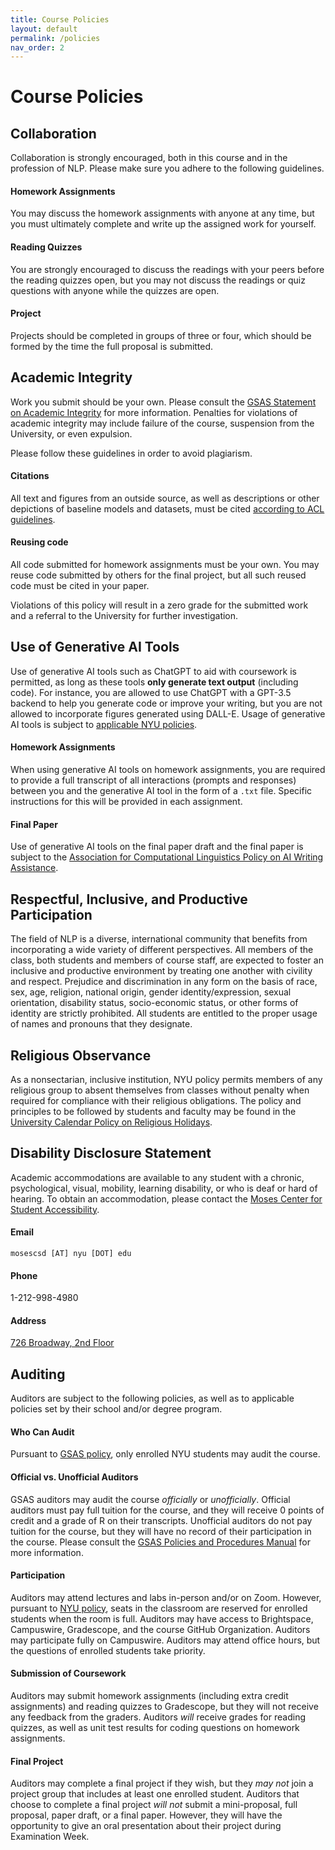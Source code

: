 ```yaml
---
title: Course Policies 
layout: default 
permalink: /policies
nav_order: 2
---
```


# Course Policies

## Collaboration

Collaboration is strongly encouraged, both in this course and in the profession of NLP. Please make sure you adhere to the following guidelines.

#### Homework Assignments

You may discuss the homework assignments with anyone at any time, but you must ultimately complete and write up the assigned work for yourself.

#### Reading Quizzes

You are strongly encouraged to discuss the readings with your peers before the reading quizzes open, but you may not discuss the readings or quiz questions with anyone while the quizzes are open.

#### Project

Projects should be completed in groups of three or four, which should be formed by the time the full proposal is submitted.

## Academic Integrity

Work you submit should be your own. Please consult the [GSAS Statement on Academic Integrity](https://gsas.nyu.edu/about-gsas/policies-and-procedures/gsas-statement-on-academic-integrity.html) for more information. Penalties for violations of academic integrity may include failure of the course, suspension from the University, or even expulsion.

Please follow these guidelines in order to avoid plagiarism.

#### Citations

All text and figures from an outside source, as well as descriptions or other depictions of baseline models and datasets, must be cited [according to ACL guidelines](https://acl-org.github.io/ACLPUB/formatting.html).

#### Reusing code

All code submitted for homework assignments must be your own. You may reuse code submitted by others for the final project, but all such reused code must be cited in your paper.

Violations of this policy will result in a zero grade for the submitted work and a referral to the University for further investigation.

## Use of Generative AI Tools

Use of generative AI tools such as ChatGPT to aid with coursework is permitted, as long as these tools **only generate text output** (including code). For instance, you are allowed to use ChatGPT with a GPT-3.5 backend to help you generate code or improve your writing, but you are not allowed to incorporate figures generated using DALL-E. Usage of generative AI tools is subject to [applicable NYU policies](https://www.nyu.edu/faculty/teaching-and-learning-resources/Student-Learning-with-Generative-AI.html). 

#### Homework Assignments

When using generative AI tools on homework assignments, you are required to provide a full transcript of all interactions (prompts and responses) between you and the generative AI tool in the form of a `.txt` file. Specific instructions for this will be provided in each assignment.

#### Final Paper 

Use of generative AI tools on the final paper draft and the final paper is subject to the [Association for Computational Linguistics Policy on AI Writing Assistance](https://2023.aclweb.org/blog/ACL-2023-policy/).

## Respectful, Inclusive, and Productive Participation

The field of NLP is a diverse, international community that benefits from incorporating a wide variety of different perspectives. All members of the class, both students and members of course staff, are expected to foster an inclusive and productive environment by treating one another with civility and respect. Prejudice and discrimination in any form on the basis of race, sex, age, religion, national origin, gender identity/expression, sexual orientation, disability status, socio-economic status, or other forms of identity are strictly prohibited. All students are entitled to the proper usage of names and pronouns that they designate.

## Religious Observance

As a nonsectarian, inclusive institution, NYU policy permits members of any religious group to absent themselves from classes without penalty when required for compliance with their religious obligations. The policy and principles to be followed by students and faculty may be found in the [University Calendar Policy on Religious Holidays](https://www.nyu.edu/about/policies-guidelines-compliance/policies-and-guidelines/university-calendar-policy-on-religious-holidays.html).

## Disability Disclosure Statement

Academic accommodations are available to any student with a chronic, psychological, visual, mobility, learning disability, or who is deaf or hard of hearing. To obtain an accommodation, please contact the [Moses Center for Student Accessibility](https://www.nyu.edu/students/communities-and-groups/student-accessibility.html).

#### Email

`mosescsd [AT] nyu [DOT] edu`

#### Phone

1-212-998-4980

#### Address

[726 Broadway, 2nd Floor](https://goo.gl/maps/EZB95VtQvcgs3Xgq8)

## Auditing

Auditors are subject to the following policies, as well as to applicable policies set by their school and/or degree program.

#### Who Can Audit

Pursuant to [GSAS policy](https://gsas.nyu.edu/content/dam/nyu-as/gsas/documents/policies-and-procedures-and-forms/PP%20Manual%20Final%202021.pdf), only enrolled NYU students may audit the course.

#### Official vs. Unofficial Auditors

GSAS auditors may audit the course _officially_ or _unofficially_. Official auditors must pay full tuition for the course, and they will receive 0 points of credit and a grade of R on their transcripts. Unofficial auditors do not pay tuition for the course, but they will have no record of their participation in the course. Please consult the [GSAS Policies and Procedures Manual](https://gsas.nyu.edu/content/dam/nyu-as/gsas/documents/policies-and-procedures-and-forms/PP%20Manual%20Final%202021.pdf) for more information.

#### Participation

Auditors may attend lectures and labs in-person and/or on Zoom. However, pursuant to [NYU policy](https://cas.nyu.edu/academic-programs/bulletin/policies/academic-policies.html), seats in the classroom are reserved for enrolled students when the room is full. Auditors may have access to Brightspace, Campuswire, Gradescope, and the course GitHub Organization. Auditors may participate fully on Campuswire. Auditors may attend office hours, but the questions of enrolled students take priority.

#### Submission of Coursework

Auditors may submit homework assignments (including extra credit assignments) and reading quizzes to Gradescope, but they will not receive any feedback from the graders. Auditors _will_ receive grades for reading quizzes, as well as unit test results for coding questions on homework assignments.

#### Final Project

Auditors may complete a final project if they wish, but they _may not_ join a project group that includes at least one enrolled student. Auditors that choose to complete a final project _will not_ submit a mini-proposal, full proposal, paper draft, or a final paper. However, they will have the opportunity to give an oral presentation about their project during Examination Week.
